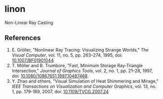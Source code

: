 # linon

Non-Linear Ray Casting

## References

1. E. Gröller, "Nonlinear Ray Tracing: Visualizing Strange Worlds," _The Visual Computer_, vol. 11, no. 5, pp. 263–274, 1995, doi: [10.1007/BF01901044](https://doi.org/10.1007/BF01901044).
2. T. Möller and B. Trumbore, "Fast, Minimum Storage Ray-Triangle Intersection," _Journal of Graphics Tools_, vol. 2, no. 1, pp. 21–28, 1997, doi: [10.1080/10867651.1997.10487468](https://doi.org/10.1080/10867651.1997.10487468).
3. Y. Zhao and others, "Visual Simulation of Heat Shimmering and Mirage," _IEEE Transactions on Visualization and Computer Graphics_, vol. 13, no. 1, pp. 179-189, 2007, doi: [10.1109/TVCG.2007.24](https://doi.org/10.1109/TVCG.2007.24)
